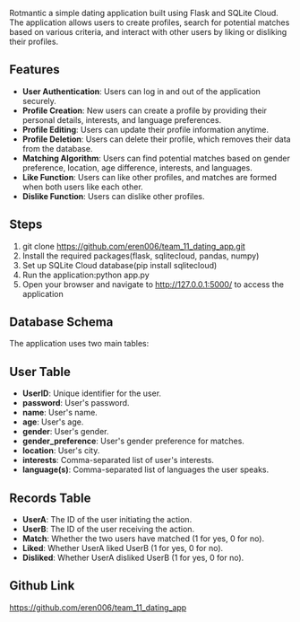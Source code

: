 Rotmantic a simple dating application built using Flask and SQLite Cloud.
The application allows users to create profiles, search for potential matches based on various criteria, and interact with other users by liking or disliking their profiles.

## Features

- **User Authentication**: Users can log in and out of the application securely.
- **Profile Creation**: New users can create a profile by providing their personal details, interests, and language preferences.
- **Profile Editing**: Users can update their profile information anytime.
- **Profile Deletion**: Users can delete their profile, which removes their data from the database.
- **Matching Algorithm**: Users can find potential matches based on gender preference, location, age difference, interests, and languages.
- **Like Function**: Users can like other profiles, and matches are formed when both users like each other.
- **Dislike Function**: Users can dislike other profiles.

## Steps

1. git clone https://github.com/eren006/team_11_dating_app.git
2. Install the required packages(flask, sqlitecloud, pandas, numpy)
3. Set up SQLite Cloud database(pip install sqlitecloud)
4. Run the application:python app.py
5. Open your browser and navigate to http://127.0.0.1:5000/ to access the application

## Database Schema

The application uses two main tables:

## User Table

- **UserID**: Unique identifier for the user.
- **password**: User's password.
- **name**: User's name.
- **age**: User's age.
- **gender**: User's gender.
- **gender_preference**: User's gender preference for matches.
- **location**: User's city.
- **interests**: Comma-separated list of user's interests.
- **language(s)**: Comma-separated list of languages the user speaks.

## Records Table

- **UserA**: The ID of the user initiating the action.
- **UserB**: The ID of the user receiving the action.
- **Match**: Whether the two users have matched (1 for yes, 0 for no).
- **Liked**: Whether UserA liked UserB (1 for yes, 0 for no).
- **Disliked**: Whether UserA disliked UserB (1 for yes, 0 for no).

## Github Link

https://github.com/eren006/team_11_dating_app
